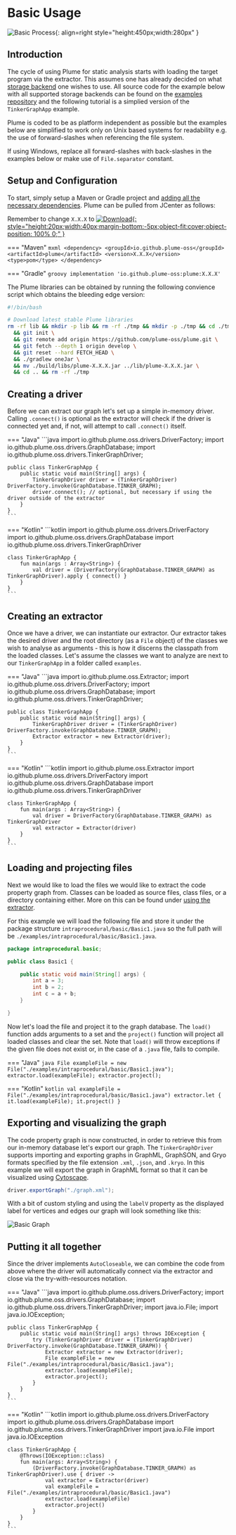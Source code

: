 # Basic Usage

![Basic Process](../assets/images/getting-started/basic-process.png){: align=right style="height:450px;width:280px" }

## Introduction

The cycle of using Plume for static analysis starts with loading the target program via the extractor.
This assumes one has already decided on what [storage backend](../storage-backends/introduction.md) one wishes to use.
All source code for the example below with all supported storage backends can be found on the 
[examples repository](https://github.com/plume-oss/plume-examples) and the following tutorial is a simplied
version of the `TinkerGraphApp` example. 

Plume is coded to be as platform independent as possible but the examples below are simplified to work only on Unix
based systems for readability e.g. the use of forward-slashes when referencing the file system. 

If using Windows, replace all forward-slashes with back-slashes in the examples below or make use of `File.separator` constant.

## Setup and Configuration

To start, simply setup a Maven or Gradle project and [adding all the necessary dependencies](dependencies.md). Plume
can be pulled from JCenter as follows:

Remember to change `X.X.X` to [![Download](https://jitpack.io/v/plume-oss/plume.svg){: style="height:20px;width:40px;margin-bottom:-5px;object-fit:cover;object-position: 100% 0;" }](https://jitpack.io/#plume-oss/plume)

=== "Maven"
    ```mxml
    <dependency>
        <groupId>io.github.plume-oss</groupId>
        <artifactId>plume</artifactId>
        <version>X.X.X</version>
        <type>pom</type>
    </dependency>
    ```

=== "Gradle"
    ```groovy
    implementation 'io.github.plume-oss:plume:X.X.X'
    ```

The Plume libraries can be obtained by running the following convience script which obtains the bleeding edge version:

```bash
#!/bin/bash

# Download latest stable Plume libraries
rm -rf lib && mkdir -p lib && rm -rf ./tmp && mkdir -p ./tmp && cd ./tmp \
  && git init \
  && git remote add origin https://github.com/plume-oss/plume.git \
  && git fetch --depth 1 origin develop \
  && git reset --hard FETCH_HEAD \
  && ./gradlew oneJar \
  && mv ./build/libs/plume-X.X.X.jar ../lib/plume-X.X.X.jar \
  && cd .. && rm -rf ./tmp
```

## Creating a driver

Before we can extract our graph let's set up a simple in-memory driver. Calling `.connect()` is 
optional as the extractor will check if the driver is connected yet and, if not, will attempt to
call `.connect()` itself.

=== "Java"
    ```java
    import io.github.plume.oss.drivers.DriverFactory;
    import io.github.plume.oss.drivers.GraphDatabase;
    import io.github.plume.oss.drivers.TinkerGraphDriver;

    public class TinkerGraphApp {
        public static void main(String[] args) {
            TinkerGraphDriver driver = (TinkerGraphDriver) DriverFactory.invoke(GraphDatabase.TINKER_GRAPH);
            driver.connect(); // optional, but necessary if using the driver outside of the extractor
        }
    }
    ```

=== "Kotlin"
    ```kotlin
    import io.github.plume.oss.drivers.DriverFactory
    import io.github.plume.oss.drivers.GraphDatabase
    import io.github.plume.oss.drivers.TinkerGraphDriver

    class TinkerGraphApp {
        fun main(args : Array<String>) {
            val driver = (DriverFactory(GraphDatabase.TINKER_GRAPH) as TinkerGraphDriver).apply { connect() }
        }
    }
    ```

## Creating an extractor

Once we have a driver, we can instantiate our extractor. Our extractor takes the desired driver and the 
root directory (as a `File` object) of the classes we wish to analyse as arguments - this is how it 
discerns the classpath from the loaded classes. Let's assume the classes we want to analyze are next to
our `TinkerGraphApp` in a folder called `examples`.

=== "Java"
    ```java
    import io.github.plume.oss.Extractor;
    import io.github.plume.oss.drivers.DriverFactory;
    import io.github.plume.oss.drivers.GraphDatabase;
    import io.github.plume.oss.drivers.TinkerGraphDriver;

    public class TinkerGraphApp {
        public static void main(String[] args) {
            TinkerGraphDriver driver = (TinkerGraphDriver) DriverFactory.invoke(GraphDatabase.TINKER_GRAPH);
            Extractor extractor = new Extractor(driver);
        }
    }
    ```

=== "Kotlin"
    ```kotlin
    import io.github.plume.oss.Extractor
    import io.github.plume.oss.drivers.DriverFactory
    import io.github.plume.oss.drivers.GraphDatabase
    import io.github.plume.oss.drivers.TinkerGraphDriver

    class TinkerGraphApp {
        fun main(args : Array<String>) {
            val driver = DriverFactory(GraphDatabase.TINKER_GRAPH) as TinkerGraphDriver
            val extractor = Extractor(driver)
        }
    }
    ```

## Loading and projecting files

Next we would like to load the files we would like to extract the code property graph from. Classes can be loaded
as source files, class files, or a directory containing either. More on this can be found under 
[using the extractor](../plume-basics/extracting-cpg.md). 

For this example we will load the following file and store it under the package structure 
`intraprocedural/basic/Basic1.java` so the full path will be `./examples/intraprocedural/basic/Basic1.java`.

```java
package intraprocedural.basic;

public class Basic1 {

    public static void main(String[] args) {
        int a = 3;
        int b = 2;
        int c = a + b;
    }

}
```

Now let's load the file and project it to the graph database. The `load()` function adds arguments
to a set and the `project()` function will project all loaded classes and clear the set. Note
that `load()` will throw exceptions if the given file does not exist or, in the case of a `.java` file,
fails to compile.

=== "Java"
    ```java
    File exampleFile = new File("./examples/intraprocedural/basic/Basic1.java");
    extractor.load(exampleFile);
    extractor.project();
    ```

=== "Kotlin"
    ```kotlin
    val exampleFile = File("./examples/intraprocedural/basic/Basic1.java")
    extractor.let { it.load(exampleFile); it.project() }
    ```

## Exporting and visualizing the graph

The code property graph is now constructed, in order to retrieve this from our in-memory database
let's export our graph. The `TinkerGraphDriver` supports importing and exporting graphs in GraphML,
GraphSON, and Gryo formats specified by the file extension `.xml`, `.json`, and `.kryo`. In this
example we will export the graph in GraphML format so that it can be visualized using [Cytoscape](https://cytoscape.org/).

```java
driver.exportGraph("./graph.xml");
```

With a bit of custom styling and using the `labelV` property as the displayed label for vertices and edges our
graph will look something like this:

![Basic Graph](../assets/images/getting-started/basic-graph.png)

## Putting it all together

Since the driver implements `AutoCloseable`, we can combine the code from above where the driver will 
automatically connect via the extractor and close via the try-with-resources notation.

=== "Java"
    ```java
    import io.github.plume.oss.drivers.DriverFactory;
    import io.github.plume.oss.drivers.GraphDatabase;
    import io.github.plume.oss.drivers.TinkerGraphDriver;
    import java.io.File;
    import java.io.IOException;

    public class TinkerGraphApp {
        public static void main(String[] args) throws IOException {
            try (TinkerGraphDriver driver = (TinkerGraphDriver) DriverFactory.invoke(GraphDatabase.TINKER_GRAPH)) {
                Extractor extractor = new Extractor(driver);
                File exampleFile = new File("./examples/intraprocedural/basic/Basic1.java");
                extractor.load(exampleFile);
                extractor.project();
            }
        }
    }
    ```

=== "Kotlin"
    ```kotlin
    import io.github.plume.oss.drivers.DriverFactory
    import io.github.plume.oss.drivers.GraphDatabase
    import io.github.plume.oss.drivers.TinkerGraphDriver
    import java.io.File
    import java.io.IOException

    class TinkerGraphApp {
        @Throws(IOException::class)
        fun main(args: Array<String>) {
            (DriverFactory.invoke(GraphDatabase.TINKER_GRAPH) as TinkerGraphDriver).use { driver ->
                val extractor = Extractor(driver)
                val exampleFile = File("./examples/intraprocedural/basic/Basic1.java")
                extractor.load(exampleFile)
                extractor.project()
            }
        }
    }
    ```